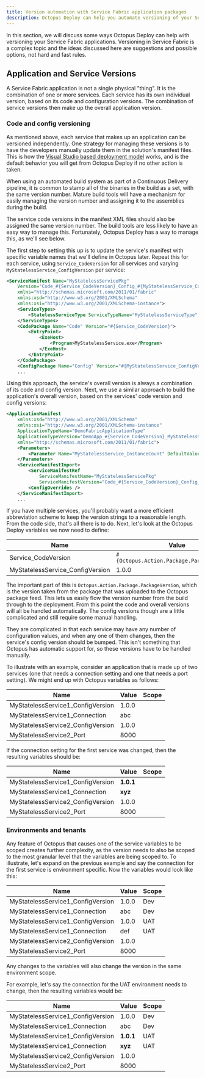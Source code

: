 ```yaml
---
title: Version automation with Service Fabric application packages
description: Octopus Deploy can help you automate versioning of your Service Fabric application packages.
---
```


In this section, we will discuss some ways Octopus Deploy can help with versioning your Service Fabric applications. Versioning in Service Fabric is a complex topic and the ideas discussed here are suggestions and possible options, not hard and fast rules.

## Application and Service Versions
A Service Fabric application is not a single physical "thing". It is the combination of one or more services. Each service has its own individual version, based on its code and configuration versions. The combination of service versions then make up the overall application version.

### Code and config versioning
As mentioned above, each service that makes up an application can be versioned independently. One strategy for managing these versions is to have the developers manually update them in the solution's manifest files. This is how the [Visual Studio based deployment model](https://docs.microsoft.com/en-us/azure/service-fabric/service-fabric-application-upgrade-tutorial) works, and is the default behavior you will get from Octopus Deploy if no other action is taken.

When using an automated build system as part of a Continuous Delivery pipeline, it is common to stamp all of the binaries in the build as a set, with the same version number. Mature build tools will have a mechanism for easily managing the version number and assigning it to the assemblies during the build.

The service code versions in the manifest XML files should also be assigned the same version number. The build tools are less likely to have an easy way to manage this. Fortunately, Octopus Deploy has a way to manage this, as we'll see below.

The first step to setting this up is to update the service's manifest with specific variable names that we'll define in Octopus later. Repeat this for each service, using `Service_CodeVersion` for all services and varying `MyStatelessService_ConfigVersion` per service:

```xml
<ServiceManifest Name="MyStatelessServicePkg"
    Version="Code_#{Service_CodeVersion}_Config_#{MyStatelessService_ConfigVersion}"
    xmlns="http://schemas.microsoft.com/2011/01/fabric"
    xmlns:xsd="http://www.w3.org/2001/XMLSchema"
    xmlns:xsi="http://www.w3.org/2001/XMLSchema-instance">
    <ServiceTypes>
        <StatelessServiceType ServiceTypeName="MyStatelessServiceType" />
    </ServiceTypes>
    <CodePackage Name="Code" Version="#{Service_CodeVersion}">
        <EntryPoint>
            <ExeHost>
                <Program>MyStatelessService.exe</Program>
            </ExeHost>
        </EntryPoint>
    </CodePackage>
    <ConfigPackage Name="Config" Version="#{MyStatelessService_ConfigVersion}" />
    ...
```

Using this approach, the service's overall version is always a combination of its code and config version. Next, we use a similar approach to build the application's overall version, based on the services' code version and config versions:

```xml
<ApplicationManifest
    xmlns:xsd="http://www.w3.org/2001/XMLSchema"
    xmlns:xsi="http://www.w3.org/2001/XMLSchema-instance"
    ApplicationTypeName="DemoFabricApplicationType"
    ApplicationTypeVersion="DemoApp_#{Service_CodeVersion}_MyStatelessService_#{MyStatelessService_ConfigVersion}"
    xmlns="http://schemas.microsoft.com/2011/01/fabric">
    <Parameters>
        <Parameter Name="MyStatelessService_InstanceCount" DefaultValue="-1" />
    </Parameters>
    <ServiceManifestImport>
        <ServiceManifestRef
            ServiceManifestName="MyStatelessServicePkg"
            ServiceManifestVersion="Code_#{Service_CodeVersion}_Config_#{MyStatelessService_ConfigVersion}" />
        <ConfigOverrides />
    </ServiceManifestImport>
	...
```

If you have multiple services, you'll probably want a more efficient abbreviation scheme to keep the version strings to a reasonable length. From the code side, that's all there is to do. Next, let's look at the Octopus Deploy variables we now need to define:

| Name | Value | Scope |
| ---- | ----- | ----- |
| Service_CodeVersion | `#{Octopus.Action.Package.PackageVersion}` | |
| MyStatelessService_ConfigVersion | 1.0.0 | |

The important part of this is `Octopus.Action.Package.PackageVersion`, which is the version taken from the package that was uploaded to the Octopus package feed. This lets us easily flow the version number from the build through to the deployment. From this point the code and overall versions will all be handled automatically. The config versions though are a little complicated and still require some manual handling.

They are complicated in that each service may have any number of configuration values, and when any one of them changes, then the service's config version should be bumped. This isn't something that Octopus has automatic support for, so these versions have to be handled manually.

To illustrate with an example, consider an application that is made up of two services (one that needs a connection setting and one that needs a port setting). We might end up with Octopus variables as follows:

| Name | Value | Scope |
| ---- | ----- | ----- |
| MyStatelessService1_ConfigVersion | 1.0.0 | |
| MyStatelessService1_Connection | abc | |
| MyStatelessService2_ConfigVersion | 1.0.0 | |
| MyStatelessService2_Port | 8000 | |

If the connection setting for the first service was changed, then the resulting variables should be:

| Name | Value | Scope |
| ---- | ----- | ----- |
| MyStatelessService1_ConfigVersion | **1.0.1** | |
| MyStatelessService1_Connection | **xyz** | |
| MyStatelessService2_ConfigVersion | 1.0.0 | |
| MyStatelessService2_Port | 8000 | |

### Environments and tenants
Any feature of Octopus that causes one of the service variables to be scoped creates further complexity, as the version needs to also be scoped to the most granular level that the variables are being scoped to. To illustrate, let's expand on the previous example and say the connection for the first service is environment specific. Now the variables would look like this:

| Name | Value | Scope |
| ---- | ----- | ----- |
| MyStatelessService1_ConfigVersion | 1.0.0 | Dev |
| MyStatelessService1_Connection | abc | Dev |
| MyStatelessService1_ConfigVersion | 1.0.0 | UAT |
| MyStatelessService1_Connection | def | UAT |
| MyStatelessService2_ConfigVersion | 1.0.0 | |
| MyStatelessService2_Port | 8000 | |

Any changes to the variables will also change the version in the same environment scope.

For example, let's say the connection for the UAT environment needs to change, then the resulting variables would be:

| Name | Value | Scope |
| ---- | ----- | ----- |
| MyStatelessService1_ConfigVersion | 1.0.0 | Dev |
| MyStatelessService1_Connection | abc | Dev |
| MyStatelessService1_ConfigVersion | **1.0.1** | UAT |
| MyStatelessService1_Connection | **xyz** | UAT |
| MyStatelessService2_ConfigVersion | 1.0.0 | |
| MyStatelessService2_Port | 8000 | |
